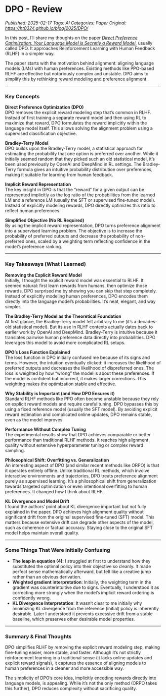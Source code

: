 # DPO - Review
_Published: 2025-02-17_
_Tags: AI_
_Categories: Paper_
_Original: https://ht0324.github.io/blog/2025/DPO/_

<p>In this post, I’ll share my thoughts on the paper <a href="https://arxiv.org/abs/2305.18290"><em>Direct Preference Optimization: Your Language Model is Secretly a Reward Model</em></a>, usually called DPO. It approaches Reinforcement Learning with Human Feedback (RLHF) in a simpler way.</p>

<p>The paper starts with the motivation behind alignment: aligning language models (LMs) with human preferences. Existing methods like PPO-based RLHF are effective but notoriously complex and unstable. DPO aims to simplify this by rethinking reward modeling and preference alignment.</p>

<hr />

<h3 id="key-concepts">Key Concepts</h3>

<p><strong>Direct Preference Optimization (DPO)</strong><br />
DPO removes the explicit reward modeling step that’s common in RLHF. Instead of first training a separate reward model and then using RL to maximize that reward, DPO formulates the reward implicitly within the language model itself. This allows solving the alignment problem using a supervised classification objective.</p>

<p><strong>Bradley-Terry Model</strong><br />
DPO builds upon the Bradley-Terry model, a statistical approach for estimating the probability that one option is preferred over another. While it initially seemed random that they picked such an old statistical model, it’s been used previously by OpenAI and DeepMind in RL settings. The Bradley-Terry formula gives an intuitive probability distribution over preferences, making it suitable for learning from human feedback.</p>

<p><strong>Implicit Reward Representation</strong><br />
The key insight in DPO is that the “reward” for a given output can be represented implicitly as the log ratio of the probabilities from the learned LM and a reference LM (usually the SFT or supervised fine-tuned model). Instead of explicitly modeling rewards, DPO directly optimizes this ratio to reflect human preferences.</p>

<p><strong>Simplified Objective (No RL Required)</strong><br />
By using the implicit reward representation, DPO turns preference alignment into a supervised learning problem. The objective is to increase the probability of preferred outputs and decrease the probability of non-preferred ones, scaled by a weighting term reflecting confidence in the model’s preference ranking.</p>

<hr />

<h3 id="key-takeaways-what-i-learned">Key Takeaways (What I Learned)</h3>

<p><strong>Removing the Explicit Reward Model</strong><br />
Initially, I thought the explicit reward model was essential to RLHF. It seemed natural: first learn rewards from humans, then optimize those rewards. DPO surprised me by showing you can skip that step completely. Instead of explicitly modeling human preferences, DPO encodes them directly into the language model’s probabilities. It’s neat, elegant, and way simpler.</p>

<p><strong>The Bradley-Terry Model as the Theoretical Foundation</strong><br />
At first glance, the Bradley-Terry model felt arbitrary to me (it’s a decades-old statistical model). But its use in RLHF contexts actually dates back to earlier work by OpenAI and DeepMind. Bradley-Terry is intuitive because it translates pairwise human preference data directly into probabilities. DPO leverages this model to avoid more complicated RL setups.</p>

<p><strong>DPO’s Loss Function Explained</strong><br />
The loss function in DPO initially confused me because of its signs and terms. However, the intuition eventually clicked: it increases the likelihood of preferred outputs and decreases the likelihood of dispreferred ones. The loss is weighted by how “wrong” the model is about these preferences. If the model is confident but incorrect, it makes larger corrections. This weighting makes the optimization stable and effective.</p>

<p><strong>Why Stability is Important (and How DPO Ensures it)</strong><br />
Standard RLHF methods like PPO often become unstable because they rely on explicit reward models and require careful tuning. DPO bypasses this by using a fixed reference model (usually the SFT model). By avoiding explicit reward estimation and complicated online updates, DPO remains stable, even as the model improves.</p>

<p><strong>Performance Without Complex Tuning</strong><br />
The experimental results show that DPO achieves comparable or better performance than traditional RLHF methods. It reaches high alignment quality without extensive hyperparameter tuning or complex reward sampling.</p>

<p><strong>Philosophical Shift: Overfitting vs. Generalization</strong><br />
An interesting aspect of DPO (and similar recent methods like ORPO) is that it operates entirely offline. Unlike traditional RL methods, which involve interactive environments and trajectories, DPO treats preference alignment purely as supervised learning. It’s a philosophical shift from generalization towards targeted optimization or even intentional overfitting to human preferences. It changed how I think about RLHF.</p>

<p><strong>KL Divergence and Model Drift</strong><br />
I found the authors’ point about KL divergence important but not fully explained in the paper. DPO achieves high alignment quality without significant drift from the original supervised fine-tuned (SFT) model. This matters because extensive drift can degrade other aspects of the model, such as coherence or factual accuracy. Staying close to the original SFT model helps maintain overall quality.</p>

<hr />

<h3 id="some-things-that-were-initially-confusing">Some Things That Were Initially Confusing</h3>

<ul>
  <li><strong>The leap in equation (4)</strong>: I struggled at first to understand how they substituted the optimal policy into their objective so cleanly. It made perfect sense mathematically afterward, but felt like a creative jump rather than an obvious derivation.</li>
  <li><strong>Weighted gradient interpretation</strong>: Initially, the weighting term in the gradient was counterintuitive due to signs. Eventually, I understood it as correcting more strongly when the model’s implicit reward ordering is confidently wrong.</li>
  <li><strong>KL Divergence Interpretation</strong>: It wasn’t clear to me initially why minimizing KL divergence from the reference (initial) policy is inherently desirable. Later I understood it prevents excessive drift from a stable baseline, which preserves other desirable model properties.</li>
</ul>

<hr />

<h3 id="summary--final-thoughts">Summary &amp; Final Thoughts</h3>
<p>DPO simplifies RLHF by removing the explicit reward modeling step, making fine-tuning easier, more stable, and faster. Although it’s not strictly reinforcement learning in a traditional sense (it lacks online updates and explicit reward signals), it captures the essence of aligning models to human preferences in a cleaner and more accessible way.</p>

<p>The simplicity of DPO’s core idea, implicitly encoding rewards directly into language models, is appealing. While it’s not the only method (ORPO takes this further), DPO reduces complexity without sacrificing quality.</p>
